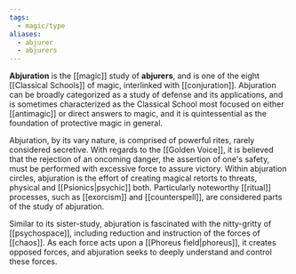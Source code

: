 ```yaml
---
tags:
  - magic/type
aliases:
  - abjurer
  - abjurers
---
```

**Abjuration** is the [[magic]] study of **abjurers**, and is one of the eight [[Classical Schools]] of magic, interlinked with [[conjuration]]. Abjuration can be broadly categorized as a study of defense and its applications, and is sometimes characterized as the Classical School most focused on either [[antimagic]] or direct answers to magic, and it is quintessential as the foundation of protective magic in general.

Abjuration, by its vary nature, is comprised of powerful rites, rarely considered secretive. With regards to the [[Golden Voice]], it is believed that the rejection of an oncoming danger, the assertion of one's safety, must be performed with excessive force to assure victory. Within abjuration circles, abjuration is the effort of creating magical retorts to threats, physical and [[Psionics|psychic]] both. Particularly noteworthy [[ritual]] processes, such as [[exorcism]] and [[counterspell]], are considered parts of the study of abjuration.

Similar to its sister-study, abjuration is fascinated with the nitty-gritty of [[psychospace]], including reduction and instruction of the forces of [[chaos]]. As each force acts upon a [[Phoreus field|phoreus]], it creates opposed forces, and abjuration seeks to deeply understand and control these forces.